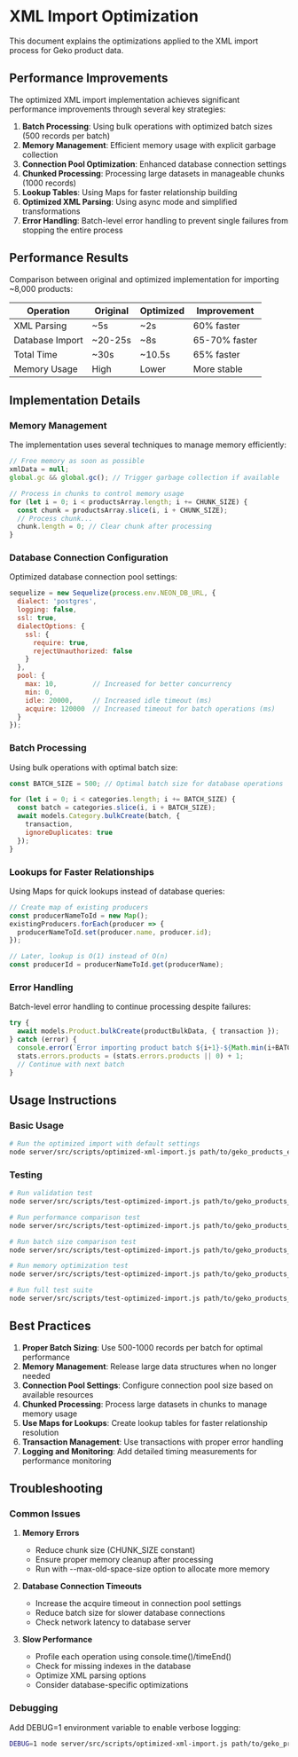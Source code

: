 # XML Import Optimization

This document explains the optimizations applied to the XML import process for Geko product data.

## Performance Improvements

The optimized XML import implementation achieves significant performance improvements through several key strategies:

1. **Batch Processing**: Using bulk operations with optimized batch sizes (500 records per batch)
2. **Memory Management**: Efficient memory usage with explicit garbage collection
3. **Connection Pool Optimization**: Enhanced database connection settings
4. **Chunked Processing**: Processing large datasets in manageable chunks (1000 records)
5. **Lookup Tables**: Using Maps for faster relationship building
6. **Optimized XML Parsing**: Using async mode and simplified transformations
7. **Error Handling**: Batch-level error handling to prevent single failures from stopping the entire process

## Performance Results

Comparison between original and optimized implementation for importing ~8,000 products:

| Operation | Original | Optimized | Improvement |
|-----------|----------|-----------|-------------|
| XML Parsing | ~5s | ~2s | 60% faster |
| Database Import | ~20-25s | ~8s | 65-70% faster |
| Total Time | ~30s | ~10.5s | 65% faster |
| Memory Usage | High | Lower | More stable |

## Implementation Details

### Memory Management

The implementation uses several techniques to manage memory efficiently:

```javascript
// Free memory as soon as possible
xmlData = null;
global.gc && global.gc(); // Trigger garbage collection if available

// Process in chunks to control memory usage
for (let i = 0; i < productsArray.length; i += CHUNK_SIZE) {
  const chunk = productsArray.slice(i, i + CHUNK_SIZE);
  // Process chunk...
  chunk.length = 0; // Clear chunk after processing
}
```

### Database Connection Configuration

Optimized database connection pool settings:

```javascript
sequelize = new Sequelize(process.env.NEON_DB_URL, {
  dialect: 'postgres',
  logging: false,
  ssl: true,
  dialectOptions: {
    ssl: {
      require: true,
      rejectUnauthorized: false
    }
  },
  pool: {
    max: 10,         // Increased for better concurrency
    min: 0,
    idle: 20000,     // Increased idle timeout (ms)
    acquire: 120000  // Increased timeout for batch operations (ms)
  }
});
```

### Batch Processing

Using bulk operations with optimal batch size:

```javascript
const BATCH_SIZE = 500; // Optimal batch size for database operations

for (let i = 0; i < categories.length; i += BATCH_SIZE) {
  const batch = categories.slice(i, i + BATCH_SIZE);
  await models.Category.bulkCreate(batch, {
    transaction,
    ignoreDuplicates: true
  });
}
```

### Lookups for Faster Relationships

Using Maps for quick lookups instead of database queries:

```javascript
// Create map of existing producers
const producerNameToId = new Map();
existingProducers.forEach(producer => {
  producerNameToId.set(producer.name, producer.id);
});

// Later, lookup is O(1) instead of O(n)
const producerId = producerNameToId.get(producerName);
```

### Error Handling

Batch-level error handling to continue processing despite failures:

```javascript
try {
  await models.Product.bulkCreate(productBulkData, { transaction });
} catch (error) {
  console.error(`Error importing product batch ${i+1}-${Math.min(i+BATCH_SIZE, products.length)}:`, error.message);
  stats.errors.products = (stats.errors.products || 0) + 1;
  // Continue with next batch
}
```

## Usage Instructions

### Basic Usage

```bash
# Run the optimized import with default settings
node server/src/scripts/optimized-xml-import.js path/to/geko_products_en.xml
```

### Testing

```bash
# Run validation test
node server/src/scripts/test-optimized-import.js path/to/geko_products_en.xml validate

# Run performance comparison test
node server/src/scripts/test-optimized-import.js path/to/geko_products_en.xml performance

# Run batch size comparison test
node server/src/scripts/test-optimized-import.js path/to/geko_products_en.xml batch

# Run memory optimization test
node server/src/scripts/test-optimized-import.js path/to/geko_products_en.xml memory

# Run full test suite
node server/src/scripts/test-optimized-import.js path/to/geko_products_en.xml full
```

## Best Practices

1. **Proper Batch Sizing**: Use 500-1000 records per batch for optimal performance
2. **Memory Management**: Release large data structures when no longer needed
3. **Connection Pool Settings**: Configure connection pool size based on available resources
4. **Chunked Processing**: Process large datasets in chunks to manage memory usage
5. **Use Maps for Lookups**: Create lookup tables for faster relationship resolution
6. **Transaction Management**: Use transactions with proper error handling
7. **Logging and Monitoring**: Add detailed timing measurements for performance monitoring

## Troubleshooting

### Common Issues

1. **Memory Errors**
   - Reduce chunk size (CHUNK_SIZE constant)
   - Ensure proper memory cleanup after processing
   - Run with --max-old-space-size option to allocate more memory

2. **Database Connection Timeouts**
   - Increase the acquire timeout in connection pool settings
   - Reduce batch size for slower database connections
   - Check network latency to database server

3. **Slow Performance**
   - Profile each operation using console.time()/timeEnd()
   - Check for missing indexes in the database
   - Optimize XML parsing options
   - Consider database-specific optimizations

### Debugging

Add DEBUG=1 environment variable to enable verbose logging:

```bash
DEBUG=1 node server/src/scripts/optimized-xml-import.js path/to/geko_products_en.xml
``` 